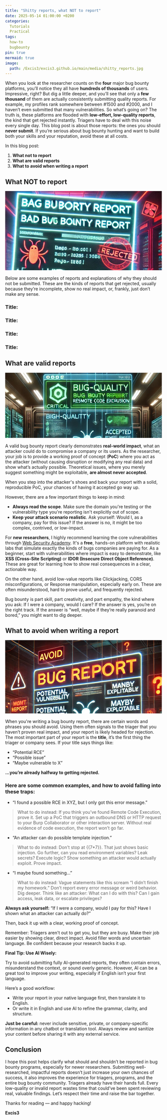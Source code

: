 ```yaml
---
title: "Shitty reports, what NOT to report"
date: 2025-05-14 01:00:00 +0200
categories:
  Tutorials
  Practical
tags:
  how-to
  bugbounty
pin: true
mermaid: true
image:
  path: /Excis3/excis3.github.io/main/media/shitty_reports.jpg
---
```


When you look at the researcher counts on the **four** major bug bounty platforms, you’ll notice they all have **hundreds of thousands** of users. Impressive, right? But dig a little deeper, and you’ll see that only a **few thousand** of them are actually consistently submitting quality reports.
For example, my profiles rank somewhere between #1500 and #2000, and I haven’t even submitted that many vulnerabilities. So what’s going on?
The truth is, these platforms are flooded with **low-effort, low-quality reports**, the kind that get rejected instantly. Triagers have to deal with this noise every single day.
This blog post is about those reports: the ones you should **never submit**. If you’re serious about bug bounty hunting and want to build both your skills and your reputation, avoid these at all costs.


In this blog post:
1. **What not to report**
2. **What are valid reports**
3. **What to avoid when writing a report**


## What **NOT** to report

![logo-ccb.svg](https://raw.githubusercontent.com/Excis3/excis3.github.io/refs/heads/main/media/bad_report.jpg)

Below are some examples of reports and explanations of why they should not be submitted. These are the kinds of reports that get rejected, usually because they’re incomplete, show no real impact, or, frankly, just don’t make any sense.

### Title: 



### Title: 



### Title:



### Title:






## What are valid reports

![report.jpg](https://raw.githubusercontent.com/Excis3/excis3.github.io/refs/heads/main/media/good_report.jpg)

A valid bug bounty report clearly demonstrates **real-world impact**, what an attacker could do to compromise a company or its users. As the researcher, your job is to provide a working proof of concept (**PoC**) where you act as the attacker (without causing disruption or modifying any real data) and show what’s actually possible.
Theoretical issues, where you merely suggest something might be exploitable, **are almost never accepted**. 

When you step into the attacker's shoes and back your report with a solid, reproducible PoC, your chances of having it accepted go way up.

However, there are a few important things to keep in mind:
- **Always read the scope**. Make sure the domain you're testing or the vulnerability type you're reporting isn't explicitly out of scope.
- **Keep your attack scenario realistic**. Ask yourself: Would I, as a company, pay for this issue? If the answer is no, it might be too complex, contrived, or low-impact.

For **new researchers**, I highly recommend learning the core vulnerabilities through [Web Security Academy](https://portswigger.net/web-security). It's a **free**, hands-on platform with realistic labs that simulate exactly the kinds of bugs companies are paying for.
As a beginner, start with vulnerabilities where impact is easy to demonstrate, like **XSS (Cross-Site Scripting)** or **IDOR (Insecure Direct Object Reference)**. These are great for learning how to show real consequences in a clear, actionable way.

On the other hand, avoid low-value reports like Clickjacking, CORS misconfigurations, or Response manipulation, especially early on. These are often misunderstood, hard to prove useful, and frequently rejected.

Bug bounty is part skill, part creativity, and part empathy, the kind where you ask: If I were a company, would I care? If the answer is yes, you’re on the right track. If the answer is “well, maybe if they’re really paranoid and bored,” you might want to dig deeper.



## What to avoid when writing a report

![report.jpg](https://raw.githubusercontent.com/Excis3/excis3.github.io/refs/heads/main/media/maybe_report.jpg)

When you're writing a bug bounty report, there are certain words and phrases you should avoid. Using them often signals to the triager that you haven’t proven real impact, and your report is likely headed for rejection.
The most important part of your report is the **title**, it’s the first thing the triager or company sees. If your title says things like:
- “Potential RCE”
- “Possible issue”
- “Maybe vulnerable to X”

**...you’re already halfway to getting rejected.**

### Here are some common examples, and how to avoid falling into these traps:

- “I found a possible RCE in XYZ, but I only got this error message.”
> What to do instead:
If you think you’ve found Remote Code Execution, prove it. Set up a PoC that triggers an outbound DNS or HTTP request to your Burp Collaborator or other interaction server. Without real evidence of code execution, the report won’t go far.

- “An attacker can do possible template injection.”
> What to do instead:
Don't stop at {{7*7}}. That just shows basic injection. Go further, can you read environment variables? Leak secrets? Execute logic? Show something an attacker would actually exploit. Prove impact.

- “I maybe found something…”
> What to do instead:
Vague statements like this scream “I didn’t finish my homework.” Don’t report every error message or weird behavior. Dig deeper. Think like an attacker: What can I do with this? Can I gain access, leak data, or escalate privileges?

**Always ask yourself:** “If I were a company, would I pay for this? Have I shown what an attacker can actually do?”

Then, back it up with a clear, working proof of concept.

Remember: Triagers aren't out to get you, but they are busy. Make their job easier by showing clear, direct impact. Avoid filler words and uncertain language. Be confident because your research backs it up.

**Final Tip: Use AI Wisely:**

Try to avoid submitting fully AI-generated reports, they often contain errors, misunderstand the context, or sound overly generic. However, AI can be a great tool to improve your writing, especially if English isn’t your first language.

Here’s a good workflow:
- Write your report in your native language first, then translate it to English.
- Or write it in English and use AI to refine the grammar, clarity, and structure.

**Just be careful:** never include sensitive, private, or company-specific information in any chatbot or translation tool. Always review and sanitize your content before sharing it with any external service.


## Conclusion

I hope this post helps clarify what should and shouldn’t be reported in bug bounty programs, especially for newer researchers. Submitting well-researched, impactful reports doesn’t just increase your own chances of success, it also improves the experience for triagers, programs, and the entire bug bounty community.
Triagers already have their hands full. Every low-quality or invalid report wastes time that could’ve been spent reviewing real, valuable findings. Let’s respect their time and raise the bar together.

Thanks for reading — and happy hacking!

**Excis3**
